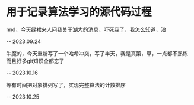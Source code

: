 # 用于记录算法学习的源代码过程
nnd，今天绿裙来人问我关于湖大的消息，吓死我了，我怎么知道，淦

-- 2023.09.24

牛魔的，今天重新写了一个哈希冲突，写了半天，我是真菜，草，一点都不熟练
而且好多git知识全都忘了

-- 2023.10.16

等有时间把对象排列写了，实现完整算法的计数排序

-- 2023.10.25

